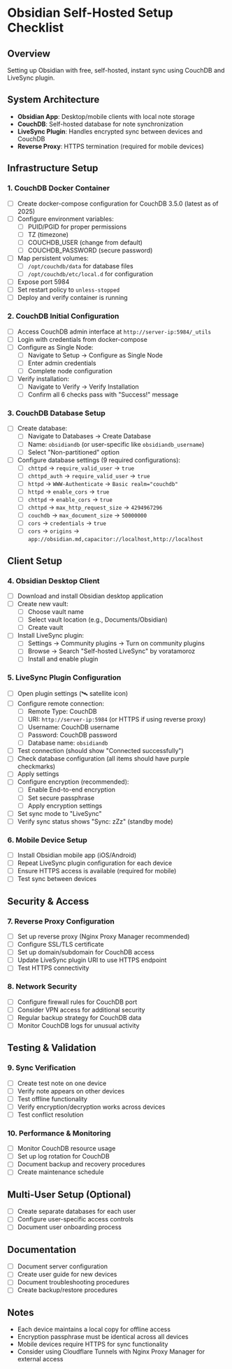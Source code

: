 # Obsidian Self-Hosted Setup Checklist

## Overview
Setting up Obsidian with free, self-hosted, instant sync using CouchDB and LiveSync plugin.

## System Architecture
- **Obsidian App**: Desktop/mobile clients with local note storage
- **CouchDB**: Self-hosted database for note synchronization
- **LiveSync Plugin**: Handles encrypted sync between devices and CouchDB
- **Reverse Proxy**: HTTPS termination (required for mobile devices)

## Infrastructure Setup

### 1. CouchDB Docker Container
- [ ] Create docker-compose configuration for CouchDB 3.5.0 (latest as of 2025)
- [ ] Configure environment variables:
  - [ ] PUID/PGID for proper permissions
  - [ ] TZ (timezone)
  - [ ] COUCHDB_USER (change from default)
  - [ ] COUCHDB_PASSWORD (secure password)
- [ ] Map persistent volumes:
  - [ ] `/opt/couchdb/data` for database files
  - [ ] `/opt/couchdb/etc/local.d` for configuration
- [ ] Expose port 5984
- [ ] Set restart policy to `unless-stopped`
- [ ] Deploy and verify container is running

### 2. CouchDB Initial Configuration
- [ ] Access CouchDB admin interface at `http://server-ip:5984/_utils`
- [ ] Login with credentials from docker-compose
- [ ] Configure as Single Node:
  - [ ] Navigate to Setup → Configure as Single Node
  - [ ] Enter admin credentials
  - [ ] Complete node configuration
- [ ] Verify installation:
  - [ ] Navigate to Verify → Verify Installation
  - [ ] Confirm all 6 checks pass with "Success!" message

### 3. CouchDB Database Setup
- [ ] Create database:
  - [ ] Navigate to Databases → Create Database
  - [ ] Name: `obsidiandb` (or user-specific like `obsidiandb_username`)
  - [ ] Select "Non-partitioned" option
- [ ] Configure database settings (9 required configurations):
  - [ ] `chttpd` → `require_valid_user` → `true`
  - [ ] `chttpd_auth` → `require_valid_user` → `true`
  - [ ] `httpd` → `WWW-Authenticate` → `Basic realm="couchdb"`
  - [ ] `httpd` → `enable_cors` → `true`
  - [ ] `chttpd` → `enable_cors` → `true`
  - [ ] `chttpd` → `max_http_request_size` → `4294967296`
  - [ ] `couchdb` → `max_document_size` → `50000000`
  - [ ] `cors` → `credentials` → `true`
  - [ ] `cors` → `origins` → `app://obsidian.md,capacitor://localhost,http://localhost`

## Client Setup

### 4. Obsidian Desktop Client
- [ ] Download and install Obsidian desktop application
- [ ] Create new vault:
  - [ ] Choose vault name
  - [ ] Select vault location (e.g., Documents/Obsidian)
  - [ ] Create vault
- [ ] Install LiveSync plugin:
  - [ ] Settings → Community plugins → Turn on community plugins
  - [ ] Browse → Search "Self-hosted LiveSync" by voratamoroz
  - [ ] Install and enable plugin

### 5. LiveSync Plugin Configuration
- [ ] Open plugin settings (🛰️ satellite icon)
- [ ] Configure remote connection:
  - [ ] Remote Type: CouchDB
  - [ ] URI: `http://server-ip:5984` (or HTTPS if using reverse proxy)
  - [ ] Username: CouchDB username
  - [ ] Password: CouchDB password
  - [ ] Database name: `obsidiandb`
- [ ] Test connection (should show "Connected successfully")
- [ ] Check database configuration (all items should have purple checkmarks)
- [ ] Apply settings
- [ ] Configure encryption (recommended):
  - [ ] Enable End-to-end encryption
  - [ ] Set secure passphrase
  - [ ] Apply encryption settings
- [ ] Set sync mode to "LiveSync"
- [ ] Verify sync status shows "Sync: zZz" (standby mode)

### 6. Mobile Device Setup
- [ ] Install Obsidian mobile app (iOS/Android)
- [ ] Repeat LiveSync plugin configuration for each device
- [ ] Ensure HTTPS access is available (required for mobile)
- [ ] Test sync between devices

## Security & Access

### 7. Reverse Proxy Configuration
- [ ] Set up reverse proxy (Nginx Proxy Manager recommended)
- [ ] Configure SSL/TLS certificate
- [ ] Set up domain/subdomain for CouchDB access
- [ ] Update LiveSync plugin URI to use HTTPS endpoint
- [ ] Test HTTPS connectivity

### 8. Network Security
- [ ] Configure firewall rules for CouchDB port
- [ ] Consider VPN access for additional security
- [ ] Regular backup strategy for CouchDB data
- [ ] Monitor CouchDB logs for unusual activity

## Testing & Validation

### 9. Sync Verification
- [ ] Create test note on one device
- [ ] Verify note appears on other devices
- [ ] Test offline functionality
- [ ] Verify encryption/decryption works across devices
- [ ] Test conflict resolution

### 10. Performance & Monitoring
- [ ] Monitor CouchDB resource usage
- [ ] Set up log rotation for CouchDB
- [ ] Document backup and recovery procedures
- [ ] Create maintenance schedule

## Multi-User Setup (Optional)
- [ ] Create separate databases for each user
- [ ] Configure user-specific access controls
- [ ] Document user onboarding process

## Documentation
- [ ] Document server configuration
- [ ] Create user guide for new devices
- [ ] Document troubleshooting procedures
- [ ] Create backup/restore procedures

## Notes
- Each device maintains a local copy for offline access
- Encryption passphrase must be identical across all devices
- Mobile devices require HTTPS for sync functionality
- Consider using Cloudflare Tunnels with Nginx Proxy Manager for external access